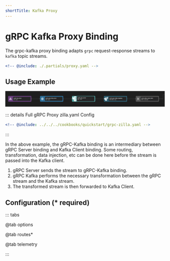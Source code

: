 ```yaml
---
shortTitle: Kafka Proxy
---
```


# gRPC Kafka Proxy Binding

The grpc-kafka proxy binding adapts `grpc` request-response streams to `kafka` topic streams.

```yaml {3}
<!-- @include: ./.partials/proxy.yaml -->
```

## Usage Example

![Pipeline with gRPC Server Example](../images/grpc-part1.png)

::: details Full gRPC Proxy zilla.yaml Config

```yaml
<!-- @include: ../../../cookbooks/quickstart/grpc-zilla.yaml -->
```

:::

In the above example, the gRPC-Kafka binding is an intermediary between gRPC Server binding and Kafka Client binding. Some routing, transformation, data injection, etc can be done here before the stream is passed into the Kafka client.

1. gRPC Server sends the stream to gRPC-Kafka binding.
2. gRPC Kafka performs the necessary transformation between the gRPC stream and the Kafka stream.
3. The transformed stream is then forwarded to Kafka Client.

## Configuration (\* required)

::: tabs

@tab options

<!-- @include: ./.partials/kafka-options.md -->

@tab routes\*

<!-- @include: ./.partials/kafka-routes.md -->

@tab telemetry
<!-- @include: ../.partials/telemetry-grpc.md -->

:::

